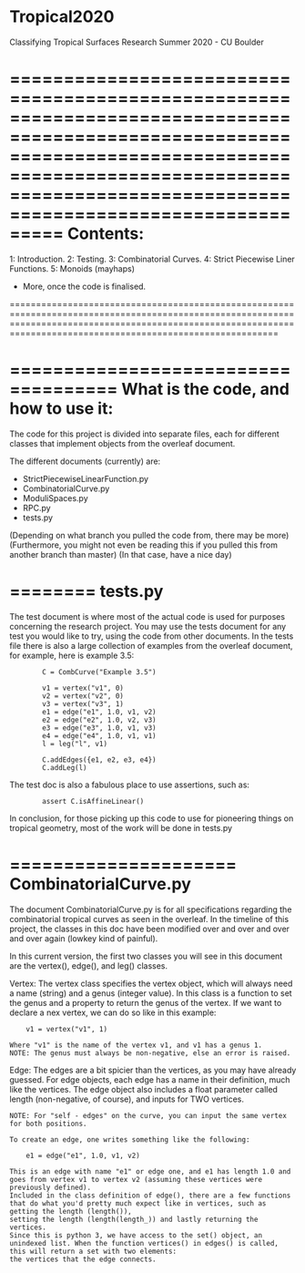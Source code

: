 # Tropical2020
Classifying Tropical Surfaces Research Summer 2020 - CU Boulder

=====================================================================================================================================================================================================================
Contents:
=====================================================================================================================================================================================================================

1: Introduction.
2: Testing.
3: Combinatorial Curves.
4: Strict Piecewise Liner Functions.
5: Monoids (mayhaps)

+ More, once the code is finalised.

=====================================================================================================================================================================================================================

====================================
What is the code, and how to use it:
====================================

The code for this project is divided into separate files, each for different classes that implement objects from the overleaf document.

The different documents (currently) are:

- StrictPiecewiseLinearFunction.py
- CombinatorialCurve.py
- ModuliSpaces.py
- RPC.py
- tests.py

(Depending on what branch you pulled the code from, there may be more)
(Furthermore, you might not even be reading this if you pulled this from another branch than master)
(In that case, have a nice day)

========
tests.py
========

The test document is where most of the actual code is used for purposes concerning the research project. 
You may use the tests document for any test you would like to try, using the code from other documents.
In the tests file there is also a large collection of examples from the overleaf document, for example, here is example 3.5:

            C = CombCurve("Example 3.5")

            v1 = vertex("v1", 0)
            v2 = vertex("v2", 0)
            v3 = vertex("v3", 1)
            e1 = edge("e1", 1.0, v1, v2)
            e2 = edge("e2", 1.0, v2, v3)
            e3 = edge("e3", 1.0, v1, v3)
            e4 = edge("e4", 1.0, v1, v1)
            l = leg("l", v1)

            C.addEdges({e1, e2, e3, e4})
            C.addLeg(l)

The test doc is also a fabulous place to use assertions, such as:

            assert C.isAffineLinear()

In conclusion, for those picking up this code to use for pioneering things on tropical geometry, most of the work will be done in tests.py

=====================
CombinatorialCurve.py
=====================

The document CombinatorialCurve.py is for all specifications regarding the combinatorial tropical curves as seen in the overleaf.
In the timeline of this project, the classes in this doc have been modified over and over and over and over again (lowkey kind of painful).

In this current version, the first two classes you will see in this document are the vertex(), edge(), and leg() classes.

Vertex:
    The vertex class specifies the vertex object, which will always need a name (string) and a genus (integer value).
    In this class is a function to set the genus and a property to return the genus of the vertex.
    If we want to declare a nex vertex, we can do so like in this example:

        v1 = vertex("v1", 1)

    Where "v1" is the name of the vertex v1, and v1 has a genus 1.
    NOTE: The genus must always be non-negative, else an error is raised.

Edge:
    The edges are a bit spicier than the vertices, as you may have already guessed.
    For edge objects, each edge has a name in their definition, much like the vertices.
    The edge object also includes a float parameter called length (non-negative, of course), and inputs for TWO vertices.

    NOTE: For "self - edges" on the curve, you can input the same vertex for both positions.

    To create an edge, one writes something like the following:

        e1 = edge("e1", 1.0, v1, v2)
    
    This is an edge with name "e1" or edge one, and e1 has length 1.0 and goes from vertex v1 to vertex v2 (assuming these vertices were previously defined).
    Included in the class definition of edge(), there are a few functions that do what you'd pretty much expect like in vertices, such as getting the length (length()),
    setting the length (length(length_)) and lastly returning the vertices.
    Since this is python 3, we have access to the set() object, an unindexed list. When the function vertices() in edges() is called, this will return a set with two elements:
    the vertices that the edge connects.

